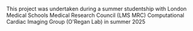 This project was undertaken during a summer studentship with London Medical Schools Medical Research Council (LMS MRC) Computational Cardiac Imaging Group (O'Regan Lab) in summer 2025

